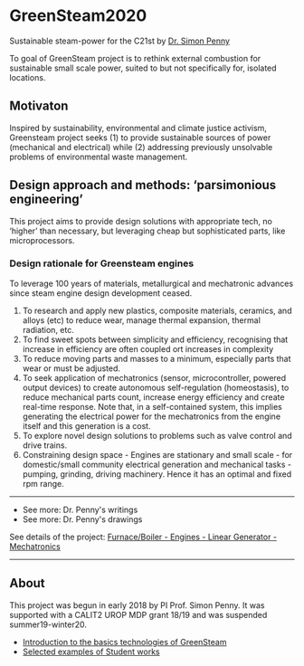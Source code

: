 # GreenSteam2020
Sustainable steam-power for the C21st by [Dr. Simon Penny](http://simonpenny.net)

To goal of GreenSteam project is to rethink external combustion for sustainable small scale power, suited to but not specifically for, isolated locations.

## Motivaton
Inspired by sustainability, environmental and climate justice activism, Greensteam project seeks (1) to provide sustainable sources of power (mechanical and electrical) while (2) addressing previously unsolvable problems of environmental waste management.

## Design approach and methods: ‘parsimonious engineering’ 
This project aims to provide design solutions with appropriate tech, no ‘higher’ than necessary, but leveraging cheap but sophisticated parts, like microprocessors.

### Design rationale for Greensteam engines
To leverage 100 years of materials, metallurgical and mechatronic advances since steam engine design development ceased.

1. To research and apply new plastics, composite materials, ceramics, and alloys (etc) to reduce wear, manage thermal expansion, thermal radiation, etc. 
2. To find sweet spots between simplicity and efficiency, recognising that increase in efficiency are often coupled ort increases in complexity
3. To reduce moving parts and masses to a minimum, especially parts that wear or must be adjusted.
4. To seek application of mechatronics (sensor, microcontroller, powered output devices) to create autonomous self-regulation (homeostasis), to reduce mechanical parts count, increase energy efficiency and create real-time response. Note that, in a self-contained system, this implies generating the electrical power for the mechatronics from the engine itself and this generation is a cost.
5. To explore novel design solutions to problems such as valve control and drive trains. 
6. Constraining design space - Engines are stationary and small scale - for domestic/small community electrical generation and mechanical tasks - pumping, grinding, driving machinery. Hence it has an optimal and fixed rpm range. 

---

- See more: Dr. Penny's writings
- See more: Dr. Penny's drawings

<div class="button-group">
    See details of the project: 
    <a href="#" class="button primary">Furnace/Boiler - </a>
    <a href="#" class="button">Engines - </a>
    <a href="#" class="button">Linear Generator - </a>
    <a href="#" class="button">Mechatronics</a>
</div>

---


## About
This project was begun in early 2018 by PI Prof. Simon Penny. It was supported with a CALIT2 UROP MDP grant 18/19 and was suspended summer19-winter20. 

- [Introduction to the basics technologies of GreenSteam](#)  
- [Selected examples of Student works](#)
